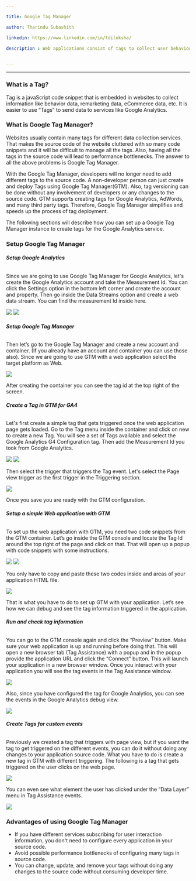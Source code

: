 ```yaml
---

title: Google Tag Manager

author: Tharindu Subashith

linkedin: https://www.linkedin.com/in/tdiluksha/

description : Web applications consist of tags to collect user behaviour data, remarketing data, eCommerce data, etc. Google Tag Manager helps to manage all those tags easily without affecting the performance of the web applications.


---
```

___

### **What is a Tag?**


Tag is a javaScript code snippet that is embedded in websites to collect information like behavior data, remarketing data, eCommerce data, etc. It is easier to use “Tags” to send data to services like Google Analytics.


### **What is Google Tag Manager?**

Websites usually contain many tags for different data collection services. That makes the source code of the website cluttered with so many code snippets and it will be difficult to manage all the tags. Also, having all the tags in the source code will lead to performance bottlenecks. The answer to all the above problems is Google Tag Manager.


With the Google Tag Manager, developers will no longer need to add different tags to the source code. A non-developer person can just create and deploy Tags using Google Tag Manager(GTM). Also, tag versioning can be done without any involvement of developers or any changes to the source code. GTM supports creating tags for Google Analytics, AdWords, and many third party tags. Therefore, Google Tag Manager simplifies and speeds up the process of tag deployment.

The following sections will describe how you can set up a Google Tag Manager instance to create tags for the Google Analytics service.


### **Setup Google Tag Manager**

###### **Setup Google Analytics**


Since we are going to use Google Tag Manager for Google Analytics, let's create the Google Analytics account and take the Measurement Id. You can click the Settings option in the bottom left corner and create the account and property. Then go inside the Data Streams option and create a web data stream. You can find the measurement Id inside here.


<img src="/img/ts_1_2022_10_07.png" />


<img src="/img/ts_2_2022_10_07.png"  />


###### **Setup Google Tag Manager**


Then let’s go to the Google Tag Manager and create a new account and container. (If you already have an account and container you can use those also). Since we are going to use GTM with a web application select the target platform as Web.


<img src="/img/ts_3_2022_10_07.png"  />


After creating the container you can see the tag id at the top right of the screen.


###### **Create a Tag in GTM for GA4**


Let's first create a simple tag that gets triggered once the web application page gets loaded. Go to the Tag menu inside the container and click on new to create a new Tag. You will see a set of Tags available and select the Google Analytics G4 Configuration tag. Then add the Measurement Id you took from Google Analytics.


<img src="/img/ts_4_2022_10_07.png" />


<img src="/img/ts_5_2022_10_07.png"  />


Then select the trigger that triggers the Tag event. Let's select the Page view trigger as the first trigger in the Triggering section.


<img src="/img/ts_6_2022_10_07.png" />


Once you save you are ready with the GTM configuration.


###### **Setup a simple Web application with GTM**

To set up the web application with GTM, you need two code snippets from the GTM container. Let’s go inside the GTM console and locate the Tag Id around the top right of the page and click on that. That will open up a popup with code snippets with some instructions.


<img src="/img/ts_7_2022_10_07.png"  />


<img src="/img/ts_8_2022_10_07.png" />


You only have to copy and paste these two codes inside <head> and <body> areas of your application HTML file.


<img src="/img/ts_9_2022_10_07.png"  />


That is what you have to do to set up GTM with your application. Let’s see how we can debug and see the tag information triggered in the application.


###### **Run and check tag information**


You can go to the GTM console again and click the “Preview” button. Make sure your web application is up and running before doing that. This will open a new browser tab (Tag Assistance) with a popup and in the popup provide the application URL and click the “Connect” button. This will launch your application in a new browser window. Once you interact with your application you will see the tag events in the Tag Assistance window.


<img src="/img/ts_10_2022_10_07.png"  />


Also, since you have configured the tag for Google Analytics, you can see the events in the Google Analytics debug view.


<img src="/img/ts_11_2022_10_07.png"  />


###### **Create Tags for custom events**


Previously we created a tag that triggers with page view, but if you want the tag to get triggered on the different events, you can do it without doing any changes to your application source code. What you have to do is create a new tag in GTM with different triggering. The following is a tag that gets triggered on the user clicks on the web page.


<img src="/img/ts_12_2022_10_07.png"  />


You can even see what element the user has clicked under the “Data Layer” menu in Tag Assistance events.


<img src="/img/ts_13_2022_10_07.png"  />

### **Advantages of using Google Tag Manager**


-	If you have different services subscribing for user interaction information, you don't need to configure every application in your source code.
-	Avoid possible performance bottlenecks of configuring many tags in source code.
-	You can change, update, and remove your tags without doing any changes to the source code without consuming developer time.


